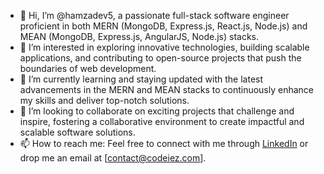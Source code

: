 - 👋 Hi, I’m @hamzadev5, a passionate full-stack software engineer proficient in both MERN (MongoDB, Express.js, React.js, Node.js) and MEAN (MongoDB, Express.js, AngularJS, Node.js) stacks.
- 👀 I’m interested in exploring innovative technologies, building scalable applications, and contributing to open-source projects that push the boundaries of web development.
- 🌱 I’m currently learning and staying updated with the latest advancements in the MERN and MEAN stacks to continuously enhance my skills and deliver top-notch solutions.
- 💞️ I’m looking to collaborate on exciting projects that challenge and inspire, fostering a collaborative environment to create impactful and scalable software solutions.
- 📫 How to reach me: Feel free to connect with me through [LinkedIn]([your-linkedin-profile](https://www.linkedin.com/in/muhammad-hamza-6b0439298/)https://www.linkedin.com/in/muhammad-hamza-6b0439298/) or drop me an email at [contact@codeiez.com].
